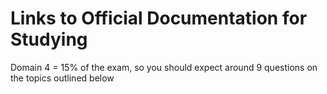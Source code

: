 # Links to Official Documentation for Studying
Domain 4 = 15% of the exam, so you should expect around 9 questions on the topics outlined below